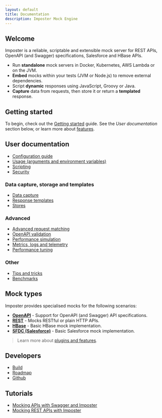 ```yaml
---
layout: default
title: Documentation
description: Imposter Mock Engine
---
```


## Welcome

Imposter is a reliable, scriptable and extensible mock server for REST APIs, OpenAPI (and Swagger) specifications, Salesforce and HBase APIs.

- Run **standalone** mock servers in Docker, Kubernetes, AWS Lambda or on the JVM.
- **Embed** mocks within your tests (JVM or Node.js) to remove external dependencies.
- Script **dynamic** responses using JavaScript, Groovy or Java.
- **Capture** data from requests, then store it or return a **templated** response.

## Getting started

To begin, check out the [Getting started](getting_started.md) guide. See the _User documentation_ section below, or learn more about [features](./features.md).

## User documentation

* [Configuration guide](configuration.md)
* [Usage (arguments and environment variables)](usage.md)
* [Scripting](scripting.md)
* [Security](security.md)

### Data capture, storage and templates

* [Data capture](data_capture.md)
* [Response templates](templates.md)
* [Stores](stores.md)

### Advanced

* [Advanced request matching](request_matching.md)
* [OpenAPI validation](openapi_validation.md)
* [Performance simulation](performance_simulation.md)
* [Metrics, logs and telemetry](metrics_logs_telemetry.md)
* [Performance tuning](./performance_tuning.md)

### Other

* [Tips and tricks](tips_tricks.md)
* [Benchmarks](./benchmarks.md)

## Mock types

Imposter provides specialised mocks for the following scenarios:

* **[OpenAPI](docs/openapi_plugin.md)** - Support for OpenAPI (and Swagger) API specifications.
* **[REST](docs/rest_plugin.md)** - Mocks RESTful or plain HTTP APIs.
* **[HBase](docs/hbase_plugin.md)** - Basic HBase mock implementation.
* **[SFDC (Salesforce)](docs/sfdc_plugin.md)** - Basic Salesforce mock implementation.

> Learn more about [plugins and features](features_plugins.md).

## Developers

* [Build](build.md)
* [Roadmap](roadmap.md)
* [Github](https://github.com/outofcoffee/imposter)

## Tutorials

* [Mocking APIs with Swagger and Imposter](https://medium.com/@outofcoffee/mocking-apis-with-swagger-and-imposter-3694bd1733c0)
* [Mocking REST APIs with Imposter](https://medium.com/@outofcoffee/mocking-apis-with-imposter-53bd908632e5)
